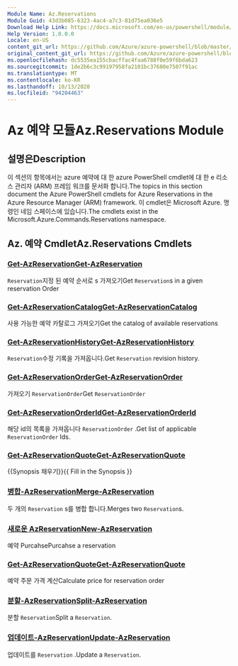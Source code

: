 ```yaml
---
Module Name: Az.Reservations
Module Guid: 43d3b085-6323-4ac4-a7c3-81d75ea036e5
Download Help Link: https://docs.microsoft.com/en-us/powershell/module/az.reservations
Help Version: 1.0.0.0
Locale: en-US
content_git_url: https://github.com/Azure/azure-powershell/blob/master/src/Reservations/Reservations/help/Az.Reservations.md
original_content_git_url: https://github.com/Azure/azure-powershell/blob/master/src/Reservations/Reservations/help/Az.Reservations.md
ms.openlocfilehash: dc5535ea155cbacffac4faa6788f0e59f6bda623
ms.sourcegitcommit: 1de2b6c3c99197958fa2101bc37680e7507f91ac
ms.translationtype: MT
ms.contentlocale: ko-KR
ms.lasthandoff: 10/13/2020
ms.locfileid: "94204463"
---
```

# <span data-ttu-id="e8d93-101">Az 예약 모듈</span><span class="sxs-lookup"><span data-stu-id="e8d93-101">Az.Reservations Module</span></span>
## <span data-ttu-id="e8d93-102">설명은</span><span class="sxs-lookup"><span data-stu-id="e8d93-102">Description</span></span>
<span data-ttu-id="e8d93-103">이 섹션의 항목에서는 azure 예약에 대 한 azure PowerShell cmdlet에 대 한 e 리소스 관리자 (ARM) 프레임 워크를 문서화 합니다.</span><span class="sxs-lookup"><span data-stu-id="e8d93-103">The topics in this section document the Azure PowerShell cmdlets for Azure Reservations in the Azure Resource Manager (ARM) framework.</span></span> <span data-ttu-id="e8d93-104">이 cmdlet은 Microsoft Azure. 명령인 네임 스페이스에 있습니다.</span><span class="sxs-lookup"><span data-stu-id="e8d93-104">The cmdlets exist in the Microsoft.Azure.Commands.Reservations namespace.</span></span>

## <span data-ttu-id="e8d93-105">Az. 예약 Cmdlet</span><span class="sxs-lookup"><span data-stu-id="e8d93-105">Az.Reservations Cmdlets</span></span>
### [<span data-ttu-id="e8d93-106">Get-AzReservation</span><span class="sxs-lookup"><span data-stu-id="e8d93-106">Get-AzReservation</span></span>](Get-AzReservation.md)
<span data-ttu-id="e8d93-107">`Reservation`지정 된 예약 순서로 s 가져오기</span><span class="sxs-lookup"><span data-stu-id="e8d93-107">Get `Reservation`s in a given reservation Order</span></span>

### [<span data-ttu-id="e8d93-108">Get-AzReservationCatalog</span><span class="sxs-lookup"><span data-stu-id="e8d93-108">Get-AzReservationCatalog</span></span>](Get-AzReservationCatalog.md)
<span data-ttu-id="e8d93-109">사용 가능한 예약 카탈로그 가져오기</span><span class="sxs-lookup"><span data-stu-id="e8d93-109">Get the catalog of available reservations</span></span>

### [<span data-ttu-id="e8d93-110">Get-AzReservationHistory</span><span class="sxs-lookup"><span data-stu-id="e8d93-110">Get-AzReservationHistory</span></span>](Get-AzReservationHistory.md)
<span data-ttu-id="e8d93-111">`Reservation`수정 기록을 가져옵니다.</span><span class="sxs-lookup"><span data-stu-id="e8d93-111">Get `Reservation` revision history.</span></span>

### [<span data-ttu-id="e8d93-112">Get-AzReservationOrder</span><span class="sxs-lookup"><span data-stu-id="e8d93-112">Get-AzReservationOrder</span></span>](Get-AzReservationOrder.md)
<span data-ttu-id="e8d93-113">가져오기 `ReservationOrder`</span><span class="sxs-lookup"><span data-stu-id="e8d93-113">Get `ReservationOrder`</span></span>

### [<span data-ttu-id="e8d93-114">Get-AzReservationOrderId</span><span class="sxs-lookup"><span data-stu-id="e8d93-114">Get-AzReservationOrderId</span></span>](Get-AzReservationOrderId.md)
<span data-ttu-id="e8d93-115">해당 id의 목록을 가져옵니다 `ReservationOrder` .</span><span class="sxs-lookup"><span data-stu-id="e8d93-115">Get list of applicable `ReservationOrder` Ids.</span></span>

### [<span data-ttu-id="e8d93-116">Get-AzReservationQuote</span><span class="sxs-lookup"><span data-stu-id="e8d93-116">Get-AzReservationQuote</span></span>](Get-AzReservationQuote.md)
<span data-ttu-id="e8d93-117">{{Synopsis 채우기}}</span><span class="sxs-lookup"><span data-stu-id="e8d93-117">{{ Fill in the Synopsis }}</span></span>

### [<span data-ttu-id="e8d93-118">병합-AzReservation</span><span class="sxs-lookup"><span data-stu-id="e8d93-118">Merge-AzReservation</span></span>](Merge-AzReservation.md)
<span data-ttu-id="e8d93-119">두 개의 `Reservation` s를 병합 합니다.</span><span class="sxs-lookup"><span data-stu-id="e8d93-119">Merges two `Reservation`s.</span></span>

### [<span data-ttu-id="e8d93-120">새로운 AzReservation</span><span class="sxs-lookup"><span data-stu-id="e8d93-120">New-AzReservation</span></span>](New-AzReservation.md)
<span data-ttu-id="e8d93-121">예약 Purcahse</span><span class="sxs-lookup"><span data-stu-id="e8d93-121">Purcahse a reservation</span></span>

### [<span data-ttu-id="e8d93-122">Get-AzReservationQuote</span><span class="sxs-lookup"><span data-stu-id="e8d93-122">Get-AzReservationQuote</span></span>](Get-AzReservationQuote.md)
<span data-ttu-id="e8d93-123">예약 주문 가격 계산</span><span class="sxs-lookup"><span data-stu-id="e8d93-123">Calculate price for reservation order</span></span>

### [<span data-ttu-id="e8d93-124">분할-AzReservation</span><span class="sxs-lookup"><span data-stu-id="e8d93-124">Split-AzReservation</span></span>](Split-AzReservation.md)
<span data-ttu-id="e8d93-125">분할 `Reservation`</span><span class="sxs-lookup"><span data-stu-id="e8d93-125">Split a `Reservation`.</span></span>

### [<span data-ttu-id="e8d93-126">업데이트-AzReservation</span><span class="sxs-lookup"><span data-stu-id="e8d93-126">Update-AzReservation</span></span>](Update-AzReservation.md)
<span data-ttu-id="e8d93-127">업데이트를 `Reservation` .</span><span class="sxs-lookup"><span data-stu-id="e8d93-127">Update a `Reservation`.</span></span>

